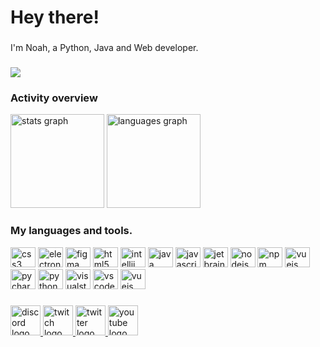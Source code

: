<h1 align="left">Hey there!</h1>

###

<p align="left">I'm Noah, a Python, Java and Web developer.</p>

###

<div align="left">
  <img src="https://komarev.com/ghpvc/?username=NoahOnFyre&style=for-the-badge"></img>
</div>

### Activity overview

<div align="left">
  <img src="https://github-readme-stats.vercel.app/api?username=NoahOnFyre&hide_title=true&hide_rank=true&show_icons=true&include_all_commits=true&count_private=true&disable_animations=false&theme=monokai&locale=en&hide_border=true&order=1" height="150" alt="stats graph"  />
  <img src="https://github-readme-stats.vercel.app/api/top-langs?username=NoahOnFyre&locale=en&hide_title=true&layout=compact&card_width=320&langs_count=6&theme=monokai&hide_border=true&order=2" height="150" alt="languages graph"  />
</div>

### My languages and tools.

<div align="left">
  <img src="https://cdn.jsdelivr.net/gh/devicons/devicon/icons/css3/css3-original.svg" height="32" width="40" alt="css3 logo"  />
  <img src="https://cdn.jsdelivr.net/gh/devicons/devicon/icons/electron/electron-original.svg" height="32" width="40" alt="electron logo"  />
  <img src="https://cdn.jsdelivr.net/gh/devicons/devicon/icons/figma/figma-original.svg" height="32" width="40" alt="figma logo"  />
  <img src="https://cdn.jsdelivr.net/gh/devicons/devicon/icons/html5/html5-original.svg" height="32" width="40" alt="html5 logo"  />
  <img src="https://cdn.jsdelivr.net/gh/devicons/devicon/icons/intellij/intellij-original.svg" height="32" width="40" alt="intellij logo"  />
  <img src="https://cdn.jsdelivr.net/gh/devicons/devicon/icons/java/java-original.svg" height="32" width="40" alt="java logo"  />
  <img src="https://cdn.jsdelivr.net/gh/devicons/devicon/icons/javascript/javascript-original.svg" height="32" width="40" alt="javascript logo"  />
  <img src="https://cdn.jsdelivr.net/gh/devicons/devicon/icons/jetbrains/jetbrains-original.svg" height="32" width="40" alt="jetbrains logo"  />
  <img src="https://cdn.jsdelivr.net/gh/devicons/devicon/icons/nodejs/nodejs-original.svg" height="32" width="40" alt="nodejs logo"  />
  <img src="https://cdn.jsdelivr.net/gh/devicons/devicon/icons/npm/npm-original-wordmark.svg" height="32" width="40" alt="npm logo"  />
  <img src="https://cdn.jsdelivr.net/gh/devicons/devicon/icons/nuxtjs/nuxtjs-original.svg" height="32" width="40" alt="vuejs logo"  />
  <img src="https://cdn.jsdelivr.net/gh/devicons/devicon/icons/pycharm/pycharm-original.svg" height="32" width="40" alt="pycharm logo"  />
  <img src="https://cdn.jsdelivr.net/gh/devicons/devicon/icons/python/python-original.svg" height="32" width="40" alt="python logo"  />
  <img src="https://cdn.jsdelivr.net/gh/devicons/devicon/icons/visualstudio/visualstudio-plain.svg" height="32" width="40" alt="visualstudio logo"  />
  <img src="https://cdn.jsdelivr.net/gh/devicons/devicon/icons/vscode/vscode-original.svg" height="32" width="40" alt="vscode logo"  />
  <img src="https://cdn.jsdelivr.net/gh/devicons/devicon/icons/vuejs/vuejs-original.svg" height="32" width="40" alt="vuejs logo"  />
</div>

###

<div align="left">
  <a href="https://discord.io/onfyre" target="_blank">
    <img src="https://img.shields.io/static/v1?message=Discord&logo=discord&label=&color=7289DA&logoColor=white&labelColor=&style=for-the-badge" height="48" alt="discord logo"  />
  </a>
  <a href="https://twitch.tv/noahonfyre" target="_blank">
    <img src="https://img.shields.io/static/v1?message=Twitch&logo=twitch&label=&color=9146FF&logoColor=white&labelColor=&style=for-the-badge" height="48" alt="twitch logo"  />
  </a>
  <a href="https://twitter.com/noahonfyre" target="_blank">
    <img src="https://img.shields.io/static/v1?message=Twitter&logo=twitter&label=&color=1DA1F2&logoColor=white&labelColor=&style=for-the-badge" height="48" alt="twitter logo"  />
  </a>
  <a href="https://www.youtube.com/@noahonfyre" target="_blank">
    <img src="https://img.shields.io/static/v1?message=Youtube&logo=youtube&label=&color=FF0000&logoColor=white&labelColor=&style=for-the-badge" height="48" alt="youtube logo"  />
  </a>
</div>

###
